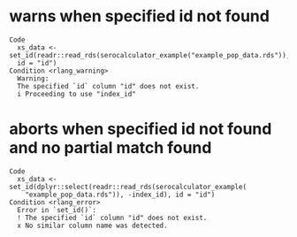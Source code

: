 # warns when specified id not found

    Code
      xs_data <- set_id(readr::read_rds(serocalculator_example("example_pop_data.rds")),
      id = "id")
    Condition <rlang_warning>
      Warning:
      The specified `id` column "id" does not exist.
      i Proceeding to use "index_id"

# aborts when specified id not found and no partial match found

    Code
      xs_data <- set_id(dplyr::select(readr::read_rds(serocalculator_example(
        "example_pop_data.rds")), -index_id), id = "id")
    Condition <rlang_error>
      Error in `set_id()`:
      ! The specified `id` column "id" does not exist.
      x No similar column name was detected.

